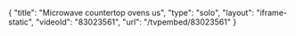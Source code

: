 {
    "title": "Microwave countertop ovens us",
    "type": "solo",
    "layout": "iframe-static",
    "videoId": "83023561",
    "url": "\/tvpembed\/83023561"
}